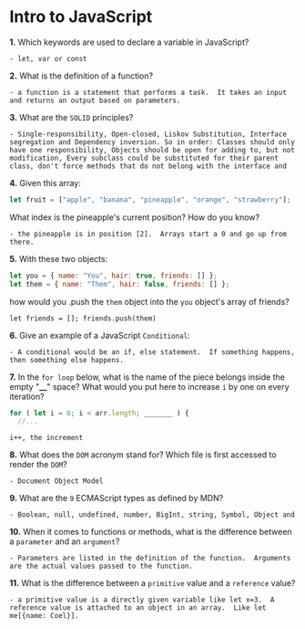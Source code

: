 # Intro to JavaScript

**1.** Which keywords are used to declare a variable in JavaScript?

<!-- enter you answer in the space below -->

```
- let, var or const
```

**2.** What is the definition of a function?

<!-- enter you answer in the space below -->

```
- a function is a statement that performs a task.  It takes an input and returns an output based on parameters.
```

**3.** What are the `SOLID` principles?

<!-- enter you answer in the space below -->

```
- Single-responsibility, Open-closed, Liskov Substitution, Interface segregation and Dependency inversion. So in order: Classes should only have one responsibility, Objects should be open for adding to, but not modification, Every subclass could be substituted for their parent class, don't force methods that do not belong with the interface and
```

**4.** Given this array:

```js
let fruit = ["apple", "banana", "pineapple", "orange", "strawberry"];
```

What index is the pineapple's current position? How do you know?

<!-- enter you answer in the space below -->

```
- the pineapple is in position [2].  Arrays start a 0 and go up from there.
```

**5.** With these two objects:

```js
let you = { name: "You", hair: true, friends: [] };
let them = { name: "Them", hair: false, friends: [] };
```

how would you .push the `them` object into the `you` object's array of friends?

<!-- enter you answer in the space below -->

```
let friends = []; friends.push(them)
```

**6.** Give an example of a JavaScript `Conditional`:

<!-- enter you answer in the space below -->

```
- A conditional would be an if, else statement.  If something happens, then something else happens.
```

**7.** In the `for loop` below, what is the name of the piece belongs inside the empty "**\_\_**" space? What would you put here to increase `i` by one on every iteration?

```js
for ( let i = 0; i < arr.length; _______ ) {
  //...
```

<!-- enter you answer in the space below -->

```
i++, the increment
```

**8.** What does the `DOM` acronym stand for? Which file is first accessed to render the `DOM`?

<!-- enter you answer in the space below -->

```
- Document Object Model
```

**9.** What are the `9` ECMAScript types as defined by MDN?

<!-- enter you answer in the space below -->

```
- Boolean, null, undefined, number, BigInt, string, Symbol, Object and
```

**10.** When it comes to functions or methods, what is the difference between a `parameter` and an `argument`?

<!-- enter you answer in the space below -->

```
- Parameters are listed in the definition of the function.  Arguments are the actual values passed to the function.
```

**11.** What is the difference between a `primitive` value and a `reference` value?

<!-- enter you answer in the space below -->

```
- a primitive value is a directly given variable like let x=3.  A reference value is attached to an object in an array.  Like let me[{name: Coel}].
```
